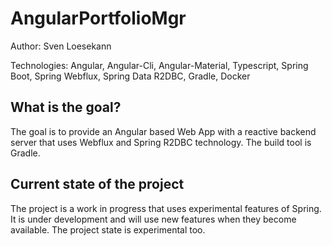 # AngularPortfolioMgr

Author: Sven Loesekann

Technologies: Angular, Angular-Cli, Angular-Material, Typescript, Spring Boot, Spring Webflux, Spring Data R2DBC, Gradle, Docker

## What is the goal?
The goal is to provide an Angular based Web App with a reactive backend server that uses Webflux and Spring R2DBC technology. The build tool is Gradle.

## Current state of the project
The project is a work in progress that uses experimental features of Spring. It is under development and will use new features when they become available. The project state is experimental too.